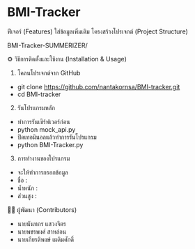 # BMI-Tracker

 ฟีเจอร์ (Features)
ใส่ข้อมูลเพิ่มเติม
 โครงสร้างโปรเจกต์ (Project Structure)

BMI-Tracker-SUMMERIZER/


⚙️ วิธีการติดตั้งและใช้งาน (Installation & Usage)
1. โคลนโปรเจกต์จาก GitHub
- git clone https://github.com/nantakornsa/BMI-tracker.git
- cd BMI-tracker

2. รันโปรแกรมหลัก<br>
- ทำการรันเซิร์ฟเวอร์ก่อน
- python mock_api.py
- ปิดเทอมินอลแล้วทำการรันโปรแกรม
- python BMI-Tracker.py
3. การทำงานของโปรแกรม
- จะให้ทำการกรอกข้อมูล
-   ชื่อ :
-  น้ำหนัก :
- ส่วนสูง :

👨‍💻 ผู้พัฒนา (Contributors)
- นายนันทกร แสวงจิตร
- นายพชรพงศ์ สาหล่อน
- นายเกียรติพงษ์ เผดิมศักดิ์
